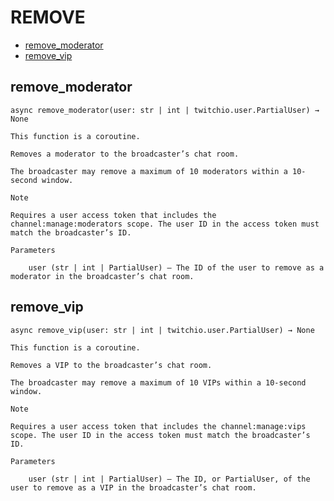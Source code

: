 # REMOVE

-   [remove_moderator](#remove_moderator)
-   [remove_vip](#remove_vip)

## remove_moderator

`async remove_moderator(user: str | int | twitchio.user.PartialUser) → None`

    This function is a coroutine.

    Removes a moderator to the broadcaster’s chat room.

    The broadcaster may remove a maximum of 10 moderators within a 10-second window.

    Note

    Requires a user access token that includes the channel:manage:moderators scope. The user ID in the access token must match the broadcaster’s ID.

    Parameters

        user (str | int | PartialUser) – The ID of the user to remove as a moderator in the broadcaster’s chat room.

## remove_vip

`async remove_vip(user: str | int | twitchio.user.PartialUser) → None`

    This function is a coroutine.

    Removes a VIP to the broadcaster’s chat room.

    The broadcaster may remove a maximum of 10 VIPs within a 10-second window.

    Note

    Requires a user access token that includes the channel:manage:vips scope. The user ID in the access token must match the broadcaster’s ID.

    Parameters

        user (str | int | PartialUser) – The ID, or PartialUser, of the user to remove as a VIP in the broadcaster’s chat room.
